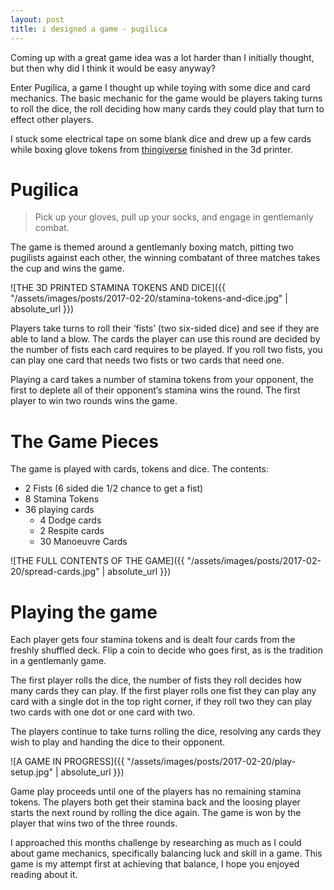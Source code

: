 ```yaml
---
layout: post
title: i designed a game - pugilica
---
```

Coming up with a great game idea was a lot harder than I initially thought, but then why did I think it would be easy anyway?

Enter Pugilica, a game I thought up while toying with some dice and card mechanics. The basic mechanic for the game would be players taking turns to roll the dice, the roll deciding how many cards they could play that turn to effect other players.

I stuck some electrical tape on some blank dice and drew up a few cards while boxing glove tokens from [thingiverse](https://www.thingiverse.com/thing:1610950) finished in the 3d printer.

# Pugilica

> Pick up your gloves, pull up your socks, and engage in gentlemanly combat.

The game is themed around a gentlemanly boxing match, pitting two pugilists against each other, the winning combatant of three matches takes the cup and wins the game.

![THE 3D PRINTED STAMINA TOKENS AND DICE]({{ "/assets/images/posts/2017-02-20/stamina-tokens-and-dice.jpg" | absolute_url }})

Players take turns to roll their ‘fists’ (two six-sided dice) and see if they are able to land a blow. The cards the player can use this round are decided by the number of fists each card requires to be played. If you roll two fists, you can play one card that needs two fists or two cards that need one.

Playing a card takes a number of stamina tokens from your opponent, the first to deplete all of their opponent’s stamina wins the round. The first player to win two rounds wins the game.

# The Game Pieces

The game is played with cards, tokens and dice. The contents:

* 2 Fists (6 sided die 1/2 chance to get a fist)
* 8 Stamina Tokens
* 36 playing cards
    * 4 Dodge cards
    * 2 Respite cards
    * 30 Manoeuvre Cards

![THE FULL CONTENTS OF THE GAME]({{ "/assets/images/posts/2017-02-20/spread-cards.jpg" | absolute_url }})

# Playing the game

Each player gets four stamina tokens and is dealt four cards from the freshly shuffled deck. Flip a coin to decide who goes first, as is the tradition in a gentlemanly game.

The first player rolls the dice, the number of fists they roll decides how many cards they can play. If the first player rolls one fist they can play any card with a single dot in the top right corner, if they roll two they can play two cards with one dot or one card with two.

The players continue to take turns rolling the dice, resolving any cards they wish to play and handing the dice to their opponent.

![A GAME IN PROGRESS]({{ "/assets/images/posts/2017-02-20/play-setup.jpg" | absolute_url }})

Game play proceeds until one of the players has no remaining stamina tokens. The players both get their stamina back and the loosing player starts the next round by rolling the dice again. The game is won by the player that wins two of the three rounds.

I approached this months challenge by researching as much as I could about game mechanics, specifically balancing luck and skill in a game. This game is my attempt first at achieving that balance, I hope you enjoyed reading about it.

